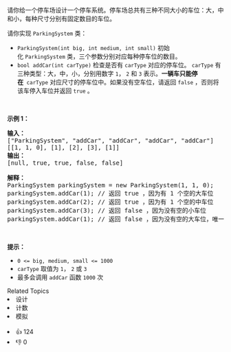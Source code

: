 <p>请你给一个停车场设计一个停车系统。停车场总共有三种不同大小的车位：大，中和小，每种尺寸分别有固定数目的车位。</p>

<p>请你实现&nbsp;<code>ParkingSystem</code>&nbsp;类：</p>

<ul> 
 <li><code>ParkingSystem(int big, int medium, int small)</code>&nbsp;初始化&nbsp;<code>ParkingSystem</code>&nbsp;类，三个参数分别对应每种停车位的数目。</li> 
 <li><code>bool addCar(int carType)</code>&nbsp;检查是否有&nbsp;<code>carType</code>&nbsp;对应的停车位。&nbsp;<code>carType</code>&nbsp;有三种类型：大，中，小，分别用数字&nbsp;<code>1</code>，&nbsp;<code>2</code>&nbsp;和&nbsp;<code>3</code>&nbsp;表示。<strong>一辆车只能停在</strong>&nbsp;<strong>&nbsp;</strong><code>carType</code>&nbsp;对应尺寸的停车位中。如果没有空车位，请返回&nbsp;<code>false</code>&nbsp;，否则将该车停入车位并返回&nbsp;<code>true</code>&nbsp;。</li> 
</ul>

<p>&nbsp;</p>

<p><strong>示例 1：</strong></p>

<pre>
<strong>输入：</strong>
["ParkingSystem", "addCar", "addCar", "addCar", "addCar"]
[[1, 1, 0], [1], [2], [3], [1]]
<strong>输出：</strong>
[null, true, true, false, false]

<strong>解释：</strong>
ParkingSystem parkingSystem = new ParkingSystem(1, 1, 0);
parkingSystem.addCar(1); // 返回 true ，因为有 1 个空的大车位
parkingSystem.addCar(2); // 返回 true ，因为有 1 个空的中车位
parkingSystem.addCar(3); // 返回 false ，因为没有空的小车位
parkingSystem.addCar(1); // 返回 false ，因为没有空的大车位，唯一一个大车位已经被占据了
</pre>

<p>&nbsp;</p>

<p><strong>提示：</strong></p>

<ul> 
 <li><code>0 &lt;= big, medium, small &lt;= 1000</code></li> 
 <li><code>carType</code>&nbsp;取值为&nbsp;<code>1</code>，&nbsp;<code>2</code>&nbsp;或&nbsp;<code>3</code></li> 
 <li>最多会调用&nbsp;<code>addCar</code>&nbsp;函数&nbsp;<code>1000</code>&nbsp;次</li> 
</ul>

<div><div>Related Topics</div><div><li>设计</li><li>计数</li><li>模拟</li></div></div><br><div><li>👍 124</li><li>👎 0</li></div>